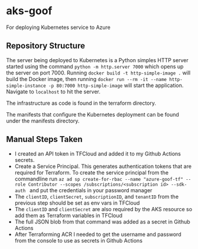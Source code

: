 # aks-goof
For deploying Kubernetes service to Azure

## Repository Structure
The server being deployed to Kubernetes is a Python simples HTTP server started using the command `python -m http.server 7000` which opens up the server on port 7000.
Running `docker build -t http-simple-image .` will build the Docker image, then running `docker run --rm -it --name http-simple-instance -p 80:7000 http-simple-image`
will start the application. Navigate to `localhost` to hit the server.
 
The infrastructure as code is found in the terraform directory.

The manifests that configure the Kubernetes deployment can be found under the manifests directory.

## Manual Steps Taken
* I created an API token in TFCloud and added it to my Github Actions secrets.
* Create a Service Principal. This generates authentication tokens that are required for Terraform. To create the service principal from the
commandline run `az ad sp create-for-rbac --name "azure-goof-tf" --role Contributor --scopes /subscriptions/<subscription id> --sdk-auth
` and put the credentials in your password manager
* The `clientID`, `clientSecret`, `subscriptionID`, and `tenantID` from the previous step should be set as env vars
in TFCloud
* The `clientID` and `clientSecret` are also required by the AKS resource so add them as Terraform variables in TFCloud
* The full JSON blob from that command was added as a secret in Github Actions
* After Terraforming ACR I needed to get the username and password from the console to use as secrets in Github Actions
